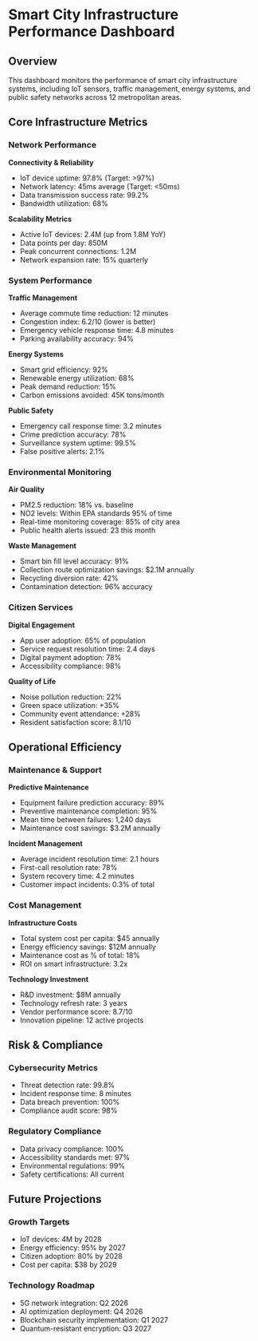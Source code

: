 # Smart City Infrastructure Performance Dashboard

## Overview
This dashboard monitors the performance of smart city infrastructure systems, including IoT sensors, traffic management, energy systems, and public safety networks across 12 metropolitan areas.

## Core Infrastructure Metrics

### Network Performance

**Connectivity & Reliability**
- IoT device uptime: 97.8% (Target: >97%)
- Network latency: 45ms average (Target: <50ms)
- Data transmission success rate: 99.2%
- Bandwidth utilization: 68%

**Scalability Metrics**
- Active IoT devices: 2.4M (up from 1.8M YoY)
- Data points per day: 850M
- Peak concurrent connections: 1.2M
- Network expansion rate: 15% quarterly

### System Performance

**Traffic Management**
- Average commute time reduction: 12 minutes
- Congestion index: 6.2/10 (lower is better)
- Emergency vehicle response time: 4.8 minutes
- Parking availability accuracy: 94%

**Energy Systems**
- Smart grid efficiency: 92%
- Renewable energy utilization: 68%
- Peak demand reduction: 15%
- Carbon emissions avoided: 45K tons/month

**Public Safety**
- Emergency call response time: 3.2 minutes
- Crime prediction accuracy: 78%
- Surveillance system uptime: 99.5%
- False positive alerts: 2.1%

### Environmental Monitoring

**Air Quality**
- PM2.5 reduction: 18% vs. baseline
- NO2 levels: Within EPA standards 95% of time
- Real-time monitoring coverage: 85% of city area
- Public health alerts issued: 23 this month

**Waste Management**
- Smart bin fill level accuracy: 91%
- Collection route optimization savings: $2.1M annually
- Recycling diversion rate: 42%
- Contamination detection: 96% accuracy

### Citizen Services

**Digital Engagement**
- App user adoption: 65% of population
- Service request resolution time: 2.4 days
- Digital payment adoption: 78%
- Accessibility compliance: 98%

**Quality of Life**
- Noise pollution reduction: 22%
- Green space utilization: +35%
- Community event attendance: +28%
- Resident satisfaction score: 8.1/10

## Operational Efficiency

### Maintenance & Support

**Predictive Maintenance**
- Equipment failure prediction accuracy: 89%
- Preventive maintenance completion: 95%
- Mean time between failures: 1,240 days
- Maintenance cost savings: $3.2M annually

**Incident Management**
- Average incident resolution time: 2.1 hours
- First-call resolution rate: 78%
- System recovery time: 4.2 minutes
- Customer impact incidents: 0.3% of total

### Cost Management

**Infrastructure Costs**
- Total system cost per capita: $45 annually
- Energy efficiency savings: $12M annually
- Maintenance cost as % of total: 18%
- ROI on smart infrastructure: 3.2x

**Technology Investment**
- R&D investment: $8M annually
- Technology refresh rate: 3 years
- Vendor performance score: 8.7/10
- Innovation pipeline: 12 active projects

## Risk & Compliance

### Cybersecurity Metrics
- Threat detection rate: 99.8%
- Incident response time: 8 minutes
- Data breach prevention: 100%
- Compliance audit score: 98%

### Regulatory Compliance
- Data privacy compliance: 100%
- Accessibility standards met: 97%
- Environmental regulations: 99%
- Safety certifications: All current

## Future Projections

### Growth Targets
- IoT devices: 4M by 2028
- Energy efficiency: 95% by 2027
- Citizen adoption: 80% by 2028
- Cost per capita: $38 by 2029

### Technology Roadmap
- 5G network integration: Q2 2026
- AI optimization deployment: Q4 2026
- Blockchain security implementation: Q1 2027
- Quantum-resistant encryption: Q3 2027